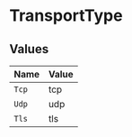 # TransportType


## Values

| Name  | Value |
| ----- | ----- |
| `Tcp` | tcp   |
| `Udp` | udp   |
| `Tls` | tls   |